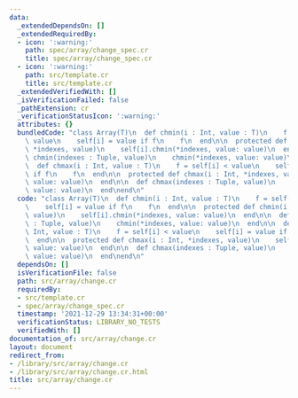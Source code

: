 ```yaml
---
data:
  _extendedDependsOn: []
  _extendedRequiredBy:
  - icon: ':warning:'
    path: spec/array/change_spec.cr
    title: spec/array/change_spec.cr
  - icon: ':warning:'
    path: src/template.cr
    title: src/template.cr
  _extendedVerifiedWith: []
  _isVerificationFailed: false
  _pathExtension: cr
  _verificationStatusIcon: ':warning:'
  attributes: {}
  bundledCode: "class Array(T)\n  def chmin(i : Int, value : T)\n    f = self[i] >\
    \ value\n    self[i] = value if f\n    f\n  end\n\n  protected def chmin(i : Int,\
    \ *indexes, value)\n    self[i].chmin(*indexes, value: value)\n  end\n\n  def\
    \ chmin(indexes : Tuple, value)\n    chmin(*indexes, value: value)\n  end\n\n\
    \  def chmax(i : Int, value : T)\n    f = self[i] < value\n    self[i] = value\
    \ if f\n    f\n  end\n\n  protected def chmax(i : Int, *indexes, value)\n    self[i].chmax(*indexes,\
    \ value: value)\n  end\n\n  def chmax(indexes : Tuple, value)\n    chmax(*indexes,\
    \ value: value)\n  end\nend\n"
  code: "class Array(T)\n  def chmin(i : Int, value : T)\n    f = self[i] > value\n\
    \    self[i] = value if f\n    f\n  end\n\n  protected def chmin(i : Int, *indexes,\
    \ value)\n    self[i].chmin(*indexes, value: value)\n  end\n\n  def chmin(indexes\
    \ : Tuple, value)\n    chmin(*indexes, value: value)\n  end\n\n  def chmax(i :\
    \ Int, value : T)\n    f = self[i] < value\n    self[i] = value if f\n    f\n\
    \  end\n\n  protected def chmax(i : Int, *indexes, value)\n    self[i].chmax(*indexes,\
    \ value: value)\n  end\n\n  def chmax(indexes : Tuple, value)\n    chmax(*indexes,\
    \ value: value)\n  end\nend\n"
  dependsOn: []
  isVerificationFile: false
  path: src/array/change.cr
  requiredBy:
  - src/template.cr
  - spec/array/change_spec.cr
  timestamp: '2021-12-29 13:34:31+00:00'
  verificationStatus: LIBRARY_NO_TESTS
  verifiedWith: []
documentation_of: src/array/change.cr
layout: document
redirect_from:
- /library/src/array/change.cr
- /library/src/array/change.cr.html
title: src/array/change.cr
---
```

